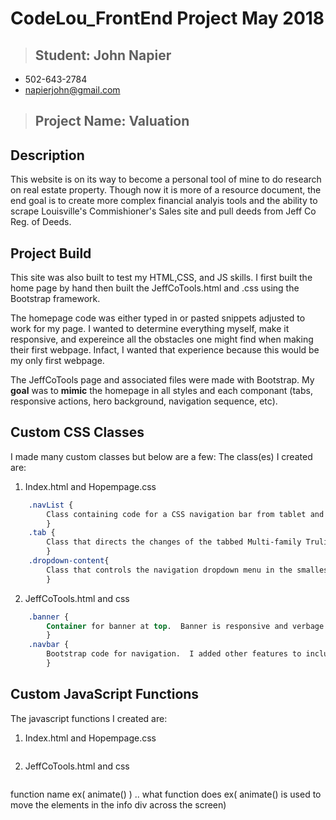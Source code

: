 
# CodeLou_FrontEnd Project May 2018

>## Student:  John Napier   
   - 502-643-2784
   - napierjohn@gmail.com
>## Project Name:  Valuation


## Description

This website is on its way to become a personal tool of mine to do research on real estate property. Though now it is more of a resource document, the end goal is to create more complex financial analyis tools and the ability to scrape Louisville's Commishioner's Sales site and pull deeds from Jeff Co Reg. of Deeds.  

## Project Build

This site was also built to test my HTML,CSS, and JS skills.  I first built the home page by hand then built the JeffCoTools.html and .css using the Bootstrap framework.

The homepage code was either typed in or pasted snippets adjusted to work for my page.  I wanted to determine everything myself, make it responsive, and expereince all the obstacles one might find when making their first webpage.  Infact, I wanted that experience because this would be my only first webpage.

The JeffCoTools page and associated files were made with Bootstrap.  My **goal** was to **mimic** the homepage in all styles and each componant (tabs, responsive actions, hero background, navigation sequence, etc).

## Custom CSS Classes

I made many custom classes but below are a few:
The class(es) I created are:

1. Index.html and Hopempage.css

```CSS
    .navList {
        Class containing code for a CSS navigation bar from tablet and larger screens.  For a tablet, the navigation display is block but changes to inline-block. The size, fonts, and such change to look good in larger screens.
        }
    .tab {
        Class that directs the changes of the tabbed Multi-family Trulia properties.  
        }
    .dropdown-content{
        Class that controls the navigation dropdown menu in the smallest of screens.  CSS based dropdown snippet I adjusted for my use.
        }
```

2. JeffCoTools.html and css

```CSS
    .banner {
        Container for banner at top.  Banner is responsive and verbage and fonts change to accomodate screen size.
        }
    .navbar {
        Bootstrap code for navigation.  I added other features to include icons, dropdown styling/method, and other responsive features.
        }
```

## Custom JavaScript Functions

The javascript functions I created are:

1. Index.html and Hopempage.css

```javascript

```

2. JeffCoTools.html and css

```javascript

```

function name ex( animate() )
    .. what function does ex( animate() is used to move the elements in the info div across the screen)
